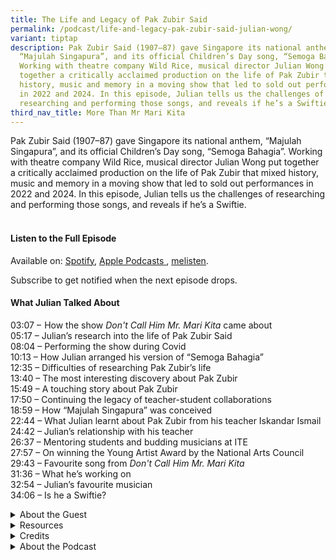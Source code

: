 ```yaml
---
title: The Life and Legacy of Pak Zubir Said
permalink: /podcast/life-and-legacy-pak-zubir-said-julian-wong/
variant: tiptap
description: Pak Zubir Said (1907–87) gave Singapore its national anthem,
  “Majulah Singapura”, and its official Children’s Day song, “Semoga Bahagia”.
  Working with theatre company Wild Rice, musical director Julian Wong put
  together a critically acclaimed production on the life of Pak Zubir that mixed
  history, music and memory in a moving show that led to sold out performances
  in 2022 and 2024. In this episode, Julian tells us the challenges of
  researching and performing those songs, and reveals if he’s a Swiftie.
third_nav_title: More Than Mr Mari Kita
---
```

<p>Pak Zubir Said (1907–87) gave Singapore its national anthem, “Majulah
Singapura”, and its official Children’s Day song, “Semoga Bahagia”. Working
with theatre company Wild Rice, musical director Julian Wong put together
a critically acclaimed production on the life of Pak Zubir that mixed history,
music and memory in a moving show that led to sold out performances in
2022 and 2024. In this episode, Julian tells us the challenges of researching
and performing those songs, and reveals if he’s a Swiftie.</p>
<h4><br><strong>Listen to the Full Episode</strong></h4>
<p>Available on: <a href="https://open.spotify.com/show/66PYiIthr1KqQhJ82XH4DN" rel="noopener nofollow" target="_blank"><u>Spotify</u></a>,
<a href="https://podcasts.apple.com/us/podcast/biblioasia/id1688142751" rel="noopener nofollow" target="_blank"><u>Apple Podcasts</u> 
</a>, <a href="https://www.melisten.sg/podcast/playlist/BiblioAsia+-2115156" rel="noopener nofollow" target="_blank"><u>melisten</u></a>.</p>
<p>Subscribe to get notified when the next episode drops.</p>
<p></p>
<h4><strong>What Julian Talked About</strong></h4>
<p>03:07 –  How the show <em>Don't Call Him Mr. Mari Kita </em>came about
<br>05:17 – Julian’s research into the life of Pak Zubir Said
<br>08:04 – Performing the show during Covid
<br>10:13 – How Julian arranged his version of “Semoga Bahagia”
<br>12:35 – Difficulties of researching Pak Zubir’s life
<br>13:40 – The most interesting discovery about Pak Zubir
<br>15:49 – A touching story about Pak Zubir
<br>17:50 – Continuing the legacy of teacher-student collaborations
<br>18:59 – How “Majulah Singapura” was conceived
<br>22:44 – What Julian learnt about Pak Zubir from his teacher Iskandar Ismail
<br>24:42 – Julian’s relationship with his teacher
<br>26:37 – Mentoring students and budding musicians at ITE
<br>27:57 – On winning the Young Artist Award by the National Arts Council
<br>29:43 – Favourite song from <em>Don't Call Him Mr. Mari Kita</em>
<br>31:36 – What he’s working on
<br>32:54 – Julian’s favourite musician
<br>34:06 – Is he a Swiftie?</p>
<p></p>
<div data-type="detailGroup" class="isomer-accordion isomer-accordion-white">
<details class="isomer-details">
<summary>About the Guest</summary>
<div data-type="detailsContent" class="isomer-details-content">
<p>Julian Wong is a composer, arranger, music director, educator and performer.
He has composed for Wild Rice, including <em>An Inspector Calls</em>, <em>Pinocchio</em>, <em>Tartuffe: The Imposter</em>,
etc. As music director, he has helmed overseas assignments such as <em>Liao Zhai Rocks!</em> (Shanghai)
and <em>Spotlight Singapore </em>(Mexico City), as well as home-grown projects
such as Hossan Leong’s <em>Hossan-AH! 50</em>, Pam Oei’s <em>Faghag </em>and
The Theatre Practice’s <em>If There’re Seasons. </em>Additionally, Julian
has conducted and arranged for Joyful Strings, Ministry of Bellz, Orchestra
of the Music Makers, Metropolitan Festival Orchestra, and many more. Julian
graduated from Berklee College of Music, where he received the Professional
Music Excellence Award and Alex Ulanowski Award. In 2023, he received the
Young Artist Award,&nbsp;Singapore’s highest award for young arts practitioners.</p>
<p>
<br>
</p>
</div>
</details>
<details class="isomer-details">
<summary>Resources</summary>
<div data-type="detailsContent" class="isomer-details-content">
<p>Rohana Zubir,<em> <a href="https://eservice.nlb.gov.sg/redir/itemdetails?bid=%2014540511" rel="noopener noreferrer nofollow" target="_blank">Zubir Said: The Composer of Majulah Singapura</a> </em>(Singapore:
Institute of Southeast Asian Studies, 2012).
<br>
<br>Cheryl Sim, “<a href="https://www.nlb.gov.sg/main/article-detail?cmsuuid=4b3061ce-c763-480d-9867-ac364bb139bf" rel="noopener noreferrer nofollow" target="_blank">Zubir Said</a>,”
Singapore Infopedia, published 3 September 2014.</p>
</div>
</details>
<details class="isomer-details">
<summary>Credits</summary>
<div data-type="detailsContent" class="isomer-details-content">
<p>This episode of BiblioAsia+ was hosted by Jimmy Yap and produced by Soh
Gek Han. Sound engineering was done by Doppler Soundlab. The background
music “Di Tanjong Katong” was composed by Osman Ahmad and performed by
Chords Haven. Special thanks to Julian for coming on the show.</p>
<p></p>
</div>
</details>
<details class="isomer-details">
<summary>About the Podcast</summary>
<div data-type="detailsContent" class="isomer-details-content">
<p>BiblioAsia+ is a podcast about Singapore history by the National Library
of Singapore.</p>
</div>
</details>
</div>
<p></p>